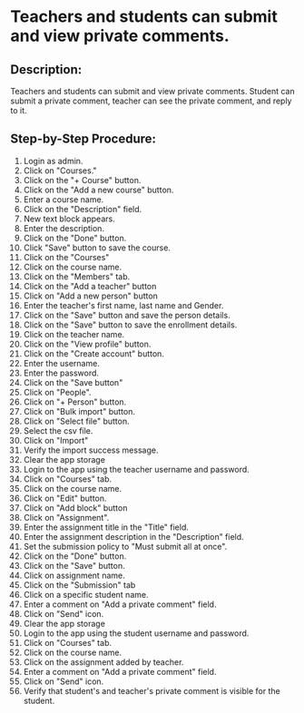# Teachers and students can submit and view private comments.

## Description:

Teachers and students can submit and view private comments. Student can submit a private comment, teacher can see the private comment, and reply to it.

## Step-by-Step Procedure:

1. Login as admin.
2. Click on "Courses."
3. Click on the "+ Course" button.
4. Click on the "Add a new course" button.
5. Enter a course name.
6. Click on the "Description" field.
7. New text block appears.
8. Enter the description.
9. Click on the "Done" button.
10. Click "Save" button to save the course.
11. Click on the "Courses"
12. Click on the course name.
13. Click on the "Members" tab.
14. Click on the "Add a teacher" button
15. Click on "Add a new person" button
16. Enter the teacher's first name, last name and Gender.
17. Click on the "Save" button and save the person details.
18. Click on the "Save" button to save the enrollment details.
19. Click on the teacher name.
20. Click on the "View profile" button.
21. Click on the "Create account" button.
22. Enter the username.
23. Enter the password.
24. Click on the "Save button"
25. Click on "People".
26. Click on "+ Person" button.
27. Click on "Bulk import" button.
28. Click on "Select file" button.
29. Select the csv file.
30. Click on "Import"
31. Verify the import success message.
32. Clear the app storage
33. Login to the app using the teacher username and password.
34. Click on "Courses" tab.
35. Click on the course name.
36. Click on "Edit" button.
37. Click on "Add block" button
38. Click on "Assignment".
39. Enter the assignment title in the "Title" field.
40. Enter the assignment description in the "Description" field.
41. Set the submission policy to "Must submit all at once".
42. Click on the "Done" button.
43. Click on the "Save" button.
44. Click on assignment name.
45. Click on the "Submission" tab
46. Click on a specific student name.
47. Enter a comment on "Add a private comment" field.
48. Click on "Send" icon. 
49. Clear the app storage
50. Login to the app using the student username and password.
51. Click on "Courses" tab. 
52. Click on the course name. 
53. Click on the assignment added by teacher. 
54. Enter a comment on "Add a private comment" field. 
55. Click on "Send" icon. 
56. Verify that student's and teacher's private comment is visible for the student.